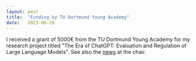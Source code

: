 ```yaml
---
layout: post
title:  "Funding by TU Dortmund Young Academy"
date:   2023-06-29
---
```


I received a grant of 5000€ from the TU Dortmund Young Academy for my research project titled "The Era of ChatGPT: Evaluation and Regulation of Large Language Models". See also the [news](https://lwus.statistik.tu-dortmund.de/en/details/dr-jonas-rieger-receives-funding-from-the-tu-dortmund-young-academy-32796/) at the chair.